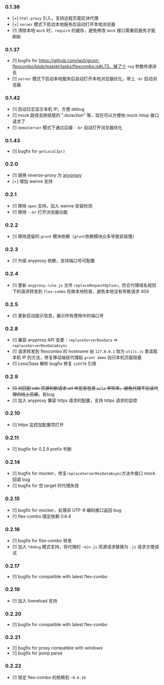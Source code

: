 ### 0.1.36

- [+] `html-proxy` 引入，支持远程页面区块代理
- [+] `server` 模式下启动本地服务后自动打开本地浏览器
- [!] 清除本地 `mock` 时，`require` 的缓存，避免修改 `mock` 接口需重启服务才能刷新

### 0.1.37
- [!] bugfix for https://github.com/jayli/grunt-flexcombo/blob/master/tasks/flexcombo.js#L73，掉了个 `req` 参数传递进去
- [!] `server` 模式下启动本地服务后自动打开本地浏览器优化，带上 `-br` 启动浏览器

### 0.1.42
- [!] 启动日志显示本机 IP，方便 debug
- [!] mock 路径去除结尾的 ".do/action" 等，现在可以方便地 mock mtop 接口请求了
- [!] `demo`/`server` 模式下通过后缀 `--br` 自动打开浏览器优化

### 0.1.43
- [!] bugfix for `getLocalIp()`

### 0.2.0
- [!] 替换 reverse-proxy 为 [anyproxy](web.npm.alibaba-inc.com/package/anyproxy)
- [+] 增加 weinre 支持

### 0.2.1
- [!] 移除 `open` 支持，加入 weinre 安装检测
- [!] 移除 `--br` 打开浏览器功能

### 0.2.2
- [!] 移除遗留的 `grunt` 模块依赖（`grunt`依赖模块众多导致安装慢）

### 0.2.3
- [!] 升级 anyproxy 依赖，支持端口号可配置

### 0.2.4
- [!] 更新 `anyproxy-rule.js` 文件 `replaceRequestOption`，符合代理域名规则下的请求转发到 `flex-combo` 先做本地检查，避免本地没有导致请求 404

### 0.2.5
- [!] 更新启动提示信息，展示所有使用中的端口号

### 0.2.8
- [!] 兼容 anyproxy API 变更：`replaceServerResData` => `replaceServerResDataAsync`
- [!] 请求转发到 flexcombo 的 hostname 由 `127.0.0.1` 改为 `utils.js` 里读取本机 IP 的方法，修复移动端挂代理起 `grunt demo` 访问本机页面阻塞
- [!] Less/Sass 解析 bugfix 修复 `isUtf8` 引用

### 0.2.9
- <s>[!] 对匹配 cdn 资源判断请求 url 中是否包含 `urls` 字符串，避免代理不应该代理的线上资源</s>，有bug
- [!] 加入 anyproxy 兼容 https 请求的配置，支持 https 请求的监控

### 0.2.10
- [!] https 监控加配置项打开

### 0.2.11
- [!] bugfix for  0.2.9 prefix 判断

### 0.2.14
- [!] bugfix for mocker，修复`replaceServerResDataAsync`方法中接口 mock 回调 bug
- [!] bugfix for 空 target 时代理失效

### 0.2.15
- [!] bugfix for mocker，处理非 UTF-8 编码接口返回 bug
- [!] flex-combo 限定依赖 0.6.4

### 0.2.16
- [!] bugfix for flex-combo 转发
- [!] 加入 `?debug` 模式支持，将代理的 `-min.js` 资源请求替换为 `.js` 请求方便调试

### 0.2.17
- [!] bugfix for compatible with latest flex-combo

### 0.2.19
- [!] 加入 livereload 支持

### 0.2.20
- [!] bugfix for compatible with latest flex-combo

### 0.2.21
- [!] bugfix for proxy compatible with windows
- [!] bugfix for jsonp parse

### 0.2.22
- [!] 锁定 flex-combo 的依赖到 `~0.6.16`


